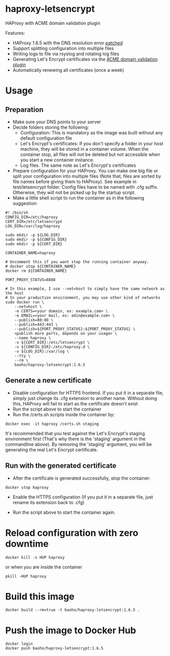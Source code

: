 # haproxy-letsencrypt
HAProxy with ACME domain validation plugin

Features:

* HAProxy 1.6.5 with the DNS resolution error [patched](http://discourse.haproxy.org/t/dynamic-dns-resolution-does-not-work-for-me-after-1-6-4-to-1-6-5-upgrade/310/2)
* Support splitting configuration into multiple files
* Writing logs to file via rsyslog and rotating log files
* Generating Let's Encrypt certificates via the [ACME domain validation plugin](https://github.com/janeczku/haproxy-acme-validation-plugin)
* Automatically renewing all certificates (once a week)

# Usage

## Preparation
* Make sure your DNS points to your server
* Decide folders storing the following:
    * Configuration: This is mandatory as the image was built without any default configuration file
    * Let's Encrypt's certificates: If you don't specify a folder in your host machine, they will be stored in a container volume.
      When the container stop, all files will not be deleted but not accessible when you start a new container instance.
    * Log files. The same note as Let's Encrypt's certificates
* Prepare configuration for your HAProxy. You can make one big file or split your configuration into multiple files
  (Note that, files are sorted by file names before giving them to HAProxy). See example in test/letsencrypt folder.
  Config files have to be named with .cfg suffix. Otherwise, they will not be picked up by the startup script.
* Make a little shell script to run the container as in the following suggestion:

```
#! /bin/sh
CONFIG_DIR=/etc/haproxy
CERT_DIR=/etc/letsencrypt
LOG_DIR=/var/log/haproxy

sudo mkdir -p ${LOG_DIR}
sudo mkdir -p ${CONFIG_DIR}
sudo mkdir -p ${CERT_DIR}

CONTAINER_NAME=haproxy

# Uncomment this if you want stop the running container anyway.
# docker stop ${CONTAINER_NAME}
docker rm ${CONTAINER_NAME}

PORT_PROXY_STATUS=8888

# In this example, I use --net=host to simply have the same network as the host
# In your production environment, you may use other kind of networks
sudo docker run \
    --net=host \
    -e CERTS=<your domain, ex: example.com> \
    -e EMAIL=<your mail, ex: adin@example.com> \
    --publish=80:80 \
    --publish=443:443 \
    --publish=${PORT_PROXY_STATUS}:${PORT_PROXY_STATUS} \
    <publish more ports, depends on your usage> \
    --name haproxy \
    -v ${CERT_DIR}:/etc/letsencrypt \
    -v ${CONFIG_DIR}:/etc/haproxy.d \
    -v ${LOG_DIR}:/var/log \
    --tty \
    --rm \
    baoho/haproxy-letsencrypt:1.6.5
```

## Generate a new certificate
* Disable configuration for HTTPS frontend. If you put it in a separate file, 
  simply just change its .cfg extension to another name. Without doing this,
  HAProxy will fail to start as the certificate doesn't exist
* Run the script above to start the container
* Run the /certs.sh scripts inside the container by:

```
docker exec -it haproxy /certs.sh staging
```

It's recommended that you test against the Let's Encrypt's staging environment first
(That's why there is the 'staging' argument in the commandline above). By removing the
'staging' argument, you will be generating the real Let's Encrypt certificate.

## Run with the generated certificate
* After the certificate is generated successfully, stop the container:

```
docker stop haproxy
```

* Enable the HTTPS configuration (If you put it in a separate file, just rename its extension back to .cfg)

* Run the script above to start the container again.

# Reload configuration with zero downtime

```
docker kill -s HUP haproxy
```

or when you are inside the container

```
pkill -HUP haproxy
```

# Build this image

```
docker build --rm=true -t baoho/haproxy-letsencrypt:1.6.5 .
```

# Push the image to Docker Hub

```
docker login
docker push baoho/haproxy-letsencrypt:1.6.5
```

